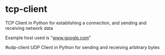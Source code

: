 # tcp-client
TCP Client in Python for establishing a connection, and sending and receiving network data

Example host used is "www.google.com"

#udp-client
UDP Client in Python for sending and receiving arbitrary bytes
